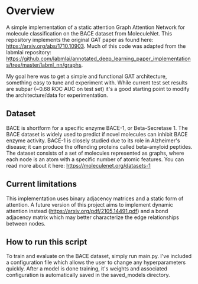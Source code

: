 # Overview
A simple implementation of a static attention Graph Attention Network for molecule classification on the BACE dataset from MoleculeNet. This repository implements the original GAT paper as found here: https://arxiv.org/abs/1710.10903. Much of this code was adapted from the labmlai repository: https://github.com/labmlai/annotated_deep_learning_paper_implementations/tree/master/labml_nn/graphs.

My goal here was to get a simple and functional GAT architecture, something easy to tune and experiment with. While current test set results are subpar (~0.68 ROC AUC on test set) it's a good starting point to modify the architecture/data for experimentation.

## Dataset
BACE is shortform for a specific enzyme BACE-1, or Beta-Secretase 1. The BACE dataset is widely used to predict if novel molecules can inhibit BACE enzyme activity. BACE-1 is closely studied due to its role in Alzheimer's disease; it can produce the offending proteins called beta-amyloid peptides. The dataset consists of a set of molecules represented as graphs, where each node is an atom with a specific number of atomic features. You can read more about it here: https://moleculenet.org/datasets-1

## Current limitations 
This implementation uses binary adjacency matrices and a static form of attention. A future version of this project aims to implement dynamic attention instead (https://arxiv.org/pdf/2105.14491.pdf) and a bond adjacency matrix which may better characterize the edge relationships between nodes.
## How to run this script
To train and evaluate on the BACE dataset, simply run main.py. I've included a configuration file which allows the user to change any hyperparameters quickly. After a model is done training, it's weights and associated configuration is automatically saved in the saved_models directory. 
